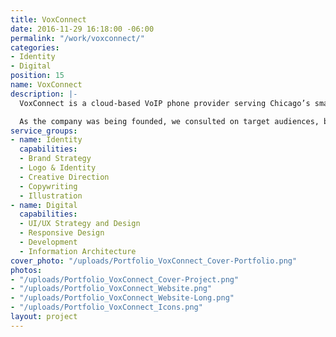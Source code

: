 ```yaml
---
title: VoxConnect
date: 2016-11-29 16:18:00 -06:00
permalink: "/work/voxconnect/"
categories:
- Identity
- Digital
position: 15
name: VoxConnect
description: |-
  VoxConnect is a cloud-based VoIP phone provider serving Chicago’s small business community.

  As the company was being founded, we consulted on target audiences, brand positioning, and voice. Then, we used these components to create a visual identity, establish an information architecture, and draft marketing copy. Everything came together in a responsive website design.
service_groups:
- name: Identity
  capabilities:
  - Brand Strategy
  - Logo & Identity
  - Creative Direction
  - Copywriting
  - Illustration
- name: Digital
  capabilities:
  - UI/UX Strategy and Design
  - Responsive Design
  - Development
  - Information Architecture
cover_photo: "/uploads/Portfolio_VoxConnect_Cover-Portfolio.png"
photos:
- "/uploads/Portfolio_VoxConnect_Cover-Project.png"
- "/uploads/Portfolio_VoxConnect_Website.png"
- "/uploads/Portfolio_VoxConnect_Website-Long.png"
- "/uploads/Portfolio_VoxConnect_Icons.png"
layout: project
---
```


